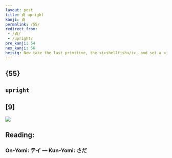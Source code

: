 ```yaml
---
layout: post
title: 貞 upright
kanji: 貞
permalink: /55/
redirect_from:
 - /貞/
 - /upright/
pre_kanji: 54
nex_kanji: 56
heisig: Now take the last primitive, the <i>shellfish</i>, and set a <i>magic wand</i> over it, and you have the kanji for <b>upright</b>. After all, the <i>clam</i> and the <i>oyster</i> are incapable of walking <b>upright</b>. It would take a magician with his <i>wand</i> to pull off such a feat - which is precisely what we have in this kanji.
---
```


## {55}

## `upright`

## [9]

<div class="stroke"><img src="E8B29E.png" /></div>

## Reading:

### On-Yomi: テイ &mdash; Kun-Yomi: さだ
